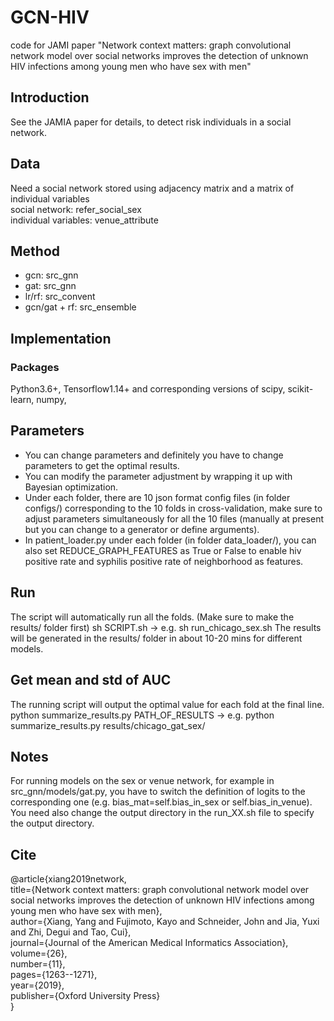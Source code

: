 # GCN-HIV
code for JAMI paper "Network context matters: graph convolutional network model over social networks improves the detection of unknown HIV infections among young men who have sex with men"

## Introduction
See the JAMIA paper for details, to detect risk individuals in a social network.  

## Data
Need a social network stored using adjacency matrix and a matrix of individual variables  
    social network: refer_social_sex  
    individual variables: venue_attribute  

## Method
- gcn: src_gnn  
- gat: src_gnn  
- lr/rf: src_convent  
- gcn/gat + rf: src_ensemble  

## Implementation
### Packages
Python3.6+, Tensorflow1.14+ and corresponding versions of scipy, scikit-learn, numpy, 

## Parameters
- You can change parameters and definitely you have to change parameters to get the optimal results.  
- You can modify the parameter adjustment by wrapping it up with Bayesian optimization.  
- Under each folder, there are 10 json format config files (in folder configs/) corresponding to the 10 folds in cross-validation, make sure to adjust parameters simultaneously for all the 10 files (manually at present but you can change to a generator or define arguments).  
- In patient_loader.py under each folder (in folder data_loader/), you can also set REDUCE_GRAPH_FEATURES as True or False to enable hiv positive rate and syphilis positive rate of neighborhood as features.

## Run
The script will automatically run all the folds. (Make sure to make the results/ folder first)
sh SCRIPT.sh -> e.g. sh run_chicago_sex.sh
The results will be generated in the results/ folder in about 10-20 mins for different models.

## Get mean and std of AUC
The running script will output the optimal value for each fold at the final line.
python summarize_results.py PATH_OF_RESULTS -> e.g. python summarize_results.py results/chicago_gat_sex/

## Notes
For running models on the sex or venue network, for example in src_gnn/models/gat.py, you have to switch the definition of logits to the corresponding one (e.g. bias_mat=self.bias_in_sex or self.bias_in_venue). You need also change the output directory in the run_XX.sh file to specify the output directory.  

## Cite
@article{xiang2019network,  
  title={Network context matters: graph convolutional network model over social networks improves the detection of unknown HIV infections among young men who have sex with men},  
  author={Xiang, Yang and Fujimoto, Kayo and Schneider, John and Jia, Yuxi and Zhi, Degui and Tao, Cui},  
  journal={Journal of the American Medical Informatics Association},  
  volume={26},  
  number={11},  
  pages={1263--1271},  
  year={2019},  
  publisher={Oxford University Press}  
}  
